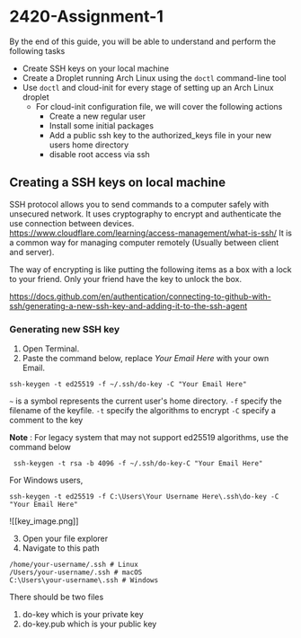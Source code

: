 # 2420-Assignment-1
By the end of this guide, you will be able to understand and perform the following tasks
- Create SSH keys on your local machine
- Create a Droplet running Arch Linux using the `doctl` command-line tool
- Use `doctl` and cloud-init for every stage of setting up an Arch Linux droplet
	- For cloud-init configuration file, we will cover the following actions
		- Create a new regular user
		- Install some initial packages
		- Add a public ssh key to the authorized_keys file in your new users home directory
		- disable root access via ssh

## Creating a SSH keys on local machine
SSH protocol allows you to send commands to a computer safely with unsecured network. It uses cryptography to encrypt and authenticate the use connection between devices. 
https://www.cloudflare.com/learning/access-management/what-is-ssh/
It is a common way for managing computer remotely (Usually between client and server). 

The way of encrypting is like putting the following items as a box with a lock to your friend. Only your friend have the key to unlock the box.

https://docs.github.com/en/authentication/connecting-to-github-with-ssh/generating-a-new-ssh-key-and-adding-it-to-the-ssh-agent
### Generating new SSH key
1. Open Terminal.
2. Paste the command below, replace *Your Email Here* with your own Email.

```shell 
ssh-keygen -t ed25519 -f ~/.ssh/do-key -C "Your Email Here"
```
`~`  is a symbol represents the current user's home directory. 
`-f` specify the filename of the keyfile.
`-t` specify the algorithms to encrypt
`-C` specify a comment to the key

**Note** : For legacy system that may not support ed25519 algorithms, use the command below

```shell
 ssh-keygen -t rsa -b 4096 -f ~/.ssh/do-key-C "Your Email Here"
```

For Windows users,
```shell 
ssh-keygen -t ed25519 -f C:\Users\Your Username Here\.ssh\do-key -C "Your Email Here"
```
![[key_image.png]]

3. Open your file explorer
4. Navigate to this path 
```
/home/your-username/.ssh # Linux
/Users/your-username/.ssh # macOS
C:\Users\your-username\.ssh # Windows
```
There should be two files
1. do-key which is your private key
2. do-key.pub which is your public key
